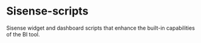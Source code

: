 # Sisense-scripts
Sisense widget and dashboard scripts that enhance the built-in capabilities of the BI tool.
